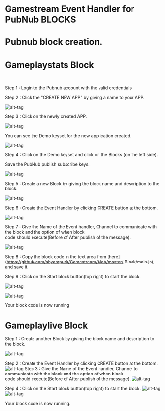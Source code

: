 # Gamestream Event Handler for PubNub BLOCKS

# Pubnub block creation.

# Gameplaystats Block

<br>

Step 1 : Login to the Pubnub account with the valid credentials.<br>

Step 2 : Click the "CREATE NEW APP" by giving a name to your APP.<br>

![alt-tag](https://github.com/shyampurk/Gamestream/blob/master/screenshots/Block/opb1.png)

Step 3 : Click on the newly created APP.<br>

![alt-tag](https://github.com/shyampurk/Gamestream/blob/master/screenshots/Block/opb2.png)
         
You can see the Demo keyset for the new application created.

![alt-tag](https://github.com/shyampurk/Gamestream/blob/master/screenshots/Block/opb3.png)         

Step 4 : Click on the Demo keyset and click on the Blocks (on the left side).<br>

Save the PubNub publish subscribe keys.<br>

![alt-tag](https://github.com/shyampurk/Gamestream/blob/master/screenshots/Block/opb4.png)


Step 5 : Create a new Block by giving the block name and description to the block.

![alt-tag](https://github.com/shyampurk/Gamestream/blob/master/screenshots/Block/opb5.png)


Step 6 : Create the Event Handler by clicking CREATE button at the bottom.

![alt-tag](https://github.com/shyampurk/Gamestream/blob/master/screenshots/Block/opb6.png)

Step 7 : Give the Name of the Event handler, Channel to communicate with the block and the option of when block <br>
         code should execute(Before of After publish of the message).

![alt-tag](https://github.com/shyampurk/Gamestream/blob/master/screenshots/Block/opb7.png)

Step 8 : Copy the block code in the text area from [here](https://github.com/shyampurk/Gamestream/blob/master/
Block/main.js), and save it.<br>

Step 9 : Click on the Start block button(top right) to start the block.

![alt-tag](https://github.com/shyampurk/Gamestream/blob/master/screenshots/Block/opb8.png)

![alt-tag](https://github.com/shyampurk/Gamestream/blob/master/screenshots/Block/opb9.png)

Your block code is now running              

# Gameplaylive Block

Step 1 : Create another Block by giving the block name and description to the block.

![alt-tag](https://github.com/shyampurk/Gamestream/blob/master/screenshots/Block/b2_1.png)

Step 2 : Create the Event Handler by clicking CREATE button at the bottom.
![alt-tag](https://github.com/shyampurk/Gamestream/blob/master/screenshots/Block/b2_2.png)
Step 3 : Give the Name of the Event handler, Channel to communicate with the block and the option of when block <br>
         code should execute(Before of After publish of the message).
![alt-tag](https://github.com/shyampurk/Gamestream/blob/master/screenshots/Block/b2_3.png)

Step 4 : Click on the Start block button(top right) to start the block.
![alt-tag](https://github.com/shyampurk/Gamestream/blob/master/screenshots/Block/b2_4.png)
![alt-tag](https://github.com/shyampurk/Gamestream/blob/master/screenshots/Block/b2_5.png)

Your block code is now running.
